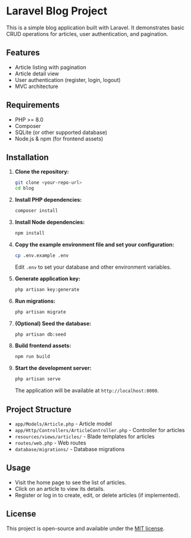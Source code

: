 
# Laravel Blog Project

This is a simple blog application built with Laravel. It demonstrates basic CRUD operations for articles, user authentication, and pagination.

## Features
- Article listing with pagination
- Article detail view
- User authentication (register, login, logout)
- MVC architecture

## Requirements
- PHP >= 8.0
- Composer
- SQLite (or other supported database)
- Node.js & npm (for frontend assets)

## Installation

1. **Clone the repository:**
   ```sh
   git clone <your-repo-url>
   cd blog
   ```

2. **Install PHP dependencies:**
   ```sh
   composer install
   ```

3. **Install Node dependencies:**
   ```sh
   npm install
   ```

4. **Copy the example environment file and set your configuration:**
   ```sh
   cp .env.example .env
   ```
   Edit `.env` to set your database and other environment variables.

5. **Generate application key:**
   ```sh
   php artisan key:generate
   ```

6. **Run migrations:**
   ```sh
   php artisan migrate
   ```

7. **(Optional) Seed the database:**
   ```sh
   php artisan db:seed
   ```

8. **Build frontend assets:**
   ```sh
   npm run build
   ```

9. **Start the development server:**
   ```sh
   php artisan serve
   ```
   The application will be available at `http://localhost:8000`.

## Project Structure
- `app/Models/Article.php` - Article model
- `app/Http/Controllers/ArticleController.php` - Controller for articles
- `resources/views/articles/` - Blade templates for articles
- `routes/web.php` - Web routes
- `database/migrations/` - Database migrations

## Usage
- Visit the home page to see the list of articles.
- Click on an article to view its details.
- Register or log in to create, edit, or delete articles (if implemented).

## License
This project is open-source and available under the [MIT license](LICENSE).

